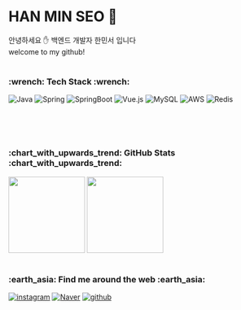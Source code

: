 <h1>
  HAN MIN SEO 🐋  
</h1>
안녕하세요 ✋ 백엔드 개발자 한민서 입니다  <br>
welcome to my github!
<br>
<br>
    
<h3>:wrench: Tech Stack :wrench:</h3>
<p>
  <img alt="Java" src="https://img.shields.io/badge/Java-007396.svg?&style=flat-square&logo=OpenJDK&logoColor=white"/>
  <img alt="Spring" src="https://img.shields.io/badge/Spring-6DB33F.svg?&style=flat-square&logo=Spring&logoColor=white"/>
  <img alt="SpringBoot" src="https://img.shields.io/badge/springboot-6DB33F.svg?&style=flat-square&logo=springboot&logoColor=white"/>
  <img alt="Vue.js" src="https://img.shields.io/badge/Vue.js-4FC08D?style=flat-square&logo=Vue.js&logoColor=white"/>
  <img alt="MySQL" src="https://img.shields.io/badge/MySQL-4479A1.svg?&style=flat-square&logo=MySQL&logoColor=white"/>
  <img alt="AWS" src="https://img.shields.io/badge/AWS-232F3E.svg?&style=flat-square&logo=Amazon-AWS&logoColor=white"/>
  <img alt="Redis" src="https://img.shields.io/badge/Redis-DC382D.svg?&style=flat-square&logo=Redis&logoColor=white"/>
</p>


<br/><br/>
  
#
<h3>:chart_with_upwards_trend: GitHub Stats :chart_with_upwards_trend:   </h3>
  
<p>
  <img height="150em" src="https://github-readme-stats.vercel.app/api?username=1Min-seo&show_icons=true&include_all_commits=true&theme=aura_dark">
  <img height="150em" src="https://github-readme-stats.vercel.app/api/top-langs/?username=1Min-seo&layout=compact&theme=aura_dark">
</p>

#
<h3>:earth_asia: Find me around the web :earth_asia:</h3>
  
<a href="https://www.instagram.com/1ms_eo/" target="_blank"><img alt="instagram" src ="https://img.shields.io/badge/instagram-E4405F.svg?&style=flat-square&logo=instagram&logoColor=white"/></a>
<a href="https://blog.naver.com/Eyes on" target="_blank"><img alt="Naver" src ="https://img.shields.io/badge/blog-03C75A.svg?&style=flat-square&logo=Naver&logoColor=white"/></a>
<a href="https://github.com/readex11" target="_blank"><img alt="github" src ="https://img.shields.io/badge/github-181717.svg?&style=flat-square&logo=github&logoColor=white"/></a>


</div>
